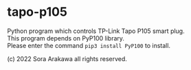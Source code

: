 # tapo-p105
Python program which controls TP-Link Tapo P105 smart plug.  
This program depends on PyP100 library.  
Please enter the command `pip3 install PyP100` to install.

(c) 2022 Sora Arakawa all rights reserved.